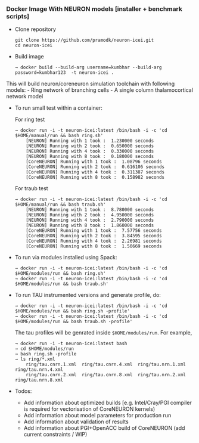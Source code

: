 ### Docker Image With NEURON models [installer + benchmark scripts]


- Clone repository

    ```
    git clone https://github.com/pramodk/neuron-icei.git
    cd neuron-icei
    ```

- Build image

    ```
    → docker build --build-arg username=kumbhar --build-arg password=kumbhar123  -t neuron-icei .
    ```

This will build neuron/coreneuron simulation toolchain with following models:
	- Ring network of branching cells
	- A single column thalamocortical network model


- To run small test within a container:

	 For ring test

    ```
    → docker run -i -t neuron-icei:latest /bin/bash -i -c 'cd $HOME/manual/run && bash ring.sh'
		[NEURON] Running with 1 took :  1.230000 seconds
		[NEURON] Running with 2 took :  0.650000 seconds
		[NEURON] Running with 4 took :  0.330000 seconds
		[NEURON] Running with 8 took :  0.180000 seconds
		[CoreNEURON] Running with 1 took :  1.08796 seconds
		[CoreNEURON] Running with 2 took :  0.616106 seconds
		[CoreNEURON] Running with 4 took :  0.311387 seconds
		[CoreNEURON] Running with 8 took :  0.158982 seconds
    ```

    For traub test

    ```
    → docker run -i -t neuron-icei:latest /bin/bash -i -c 'cd $HOME/manual/run && bash traub.sh'
		[NEURON] Running with 1 took :  8.780000 seconds
		[NEURON] Running with 2 took :  4.950000 seconds
		[NEURON] Running with 4 took :  2.790000 seconds
		[NEURON] Running with 8 took :  1.860000 seconds
		[CoreNEURON] Running with 1 took :  7.57756 seconds
		[CoreNEURON] Running with 2 took :  3.84595 seconds
		[CoreNEURON] Running with 4 took :  2.26981 seconds
		[CoreNEURON] Running with 8 took :  1.50669 seconds
    ```


- To run via modules installed using Spack:

	```
	→ docker run -i -t neuron-icei:latest /bin/bash -i -c 'cd $HOME/modules/run && bash ring.sh'
	→ docker run -i -t neuron-icei:latest /bin/bash -i -c 'cd $HOME/modules/run && bash traub.sh'
	```

- To run TAU instrumented versions and generate profile, do:

	```
	→ docker run -i -t neuron-icei:latest /bin/bash -i -c 'cd $HOME/modules/run && bash ring.sh -profile'
	→ docker run -i -t neuron-icei:latest /bin/bash -i -c 'cd $HOME/modules/run && bash traub.sh -profile'
	```

	The tau profiles will be genrated inside `$HOME/modules/run`. For example,

	```
	→ docker run -i -t neuron-icei:latest bash
	→ cd $HOME/modules/run
	→ bash ring.sh -profile
	→ ls ring/*.xml
		ring/tau.cnrn.1.xml  ring/tau.cnrn.4.xml  ring/tau.nrn.1.xml  ring/tau.nrn.4.xml
		ring/tau.cnrn.2.xml  ring/tau.cnrn.8.xml  ring/tau.nrn.2.xml  ring/tau.nrn.8.xml
	```

- Todos:
	-  	Add information about optimized builds [e.g. Intel/Cray/PGI compiler is required for vectorisation of CoreNEURON kernels)
	-  Add information about model parameters for production run
	-  Add information about validation of results
	-  Add information about PGI+OpenACC build of CoreNEURON (add current constraints / WIP)
